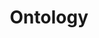---
word: "true"

title: "Ontology"

categories: ['']

tags: ['Ontology']

arwords: 'الأنطولوجيا'

arexps: []

enwords: ['Ontology']

enexps: []

arlexicons: 'أ'

enlexicons: 'O'

authors: ['Ruqayya Roshdy']

translators: ['']

citations: 'مقدمة في حوسبة اللغة العربية'

sources: 'مركز الملك عبدالله بن عبدالعزيز الدولي لخدمة اللغة العربية'

slug: ""
---